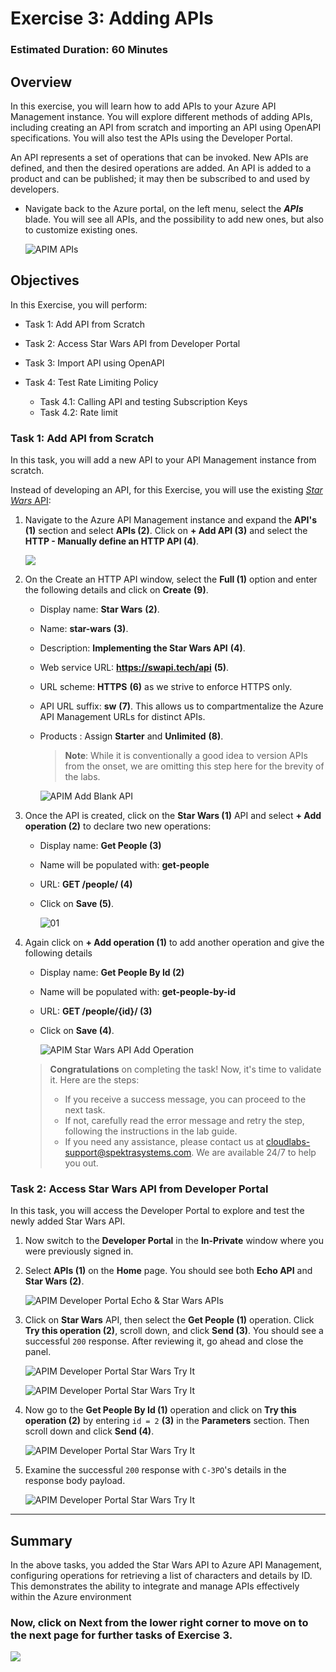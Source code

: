 # Exercise 3: Adding APIs

### Estimated Duration: 60 Minutes

## Overview

In this exercise, you will learn how to add APIs to your Azure API Management instance. You will explore different methods of adding APIs, including creating an API from scratch and importing an API using OpenAPI specifications. You will also test the APIs using the Developer Portal.

An API represents a set of operations that can be invoked. New APIs are defined, and then the desired operations are added. An API is added to a product and can be published; it may then be subscribed to and used by developers.

- Navigate back to the Azure portal, on the left menu, select the **_APIs_** blade. You will see all APIs, and the possibility to add new ones, but also to customize existing ones.

  ![APIM APIs](media/01.png)

## Objectives

In this Exercise, you will perform:

- Task 1: Add API from Scratch
- Task 2: Access Star Wars API from Developer Portal
- Task 3: Import API using OpenAPI
- Task 4: Test Rate Limiting Policy

   - Task 4.1: Calling API and testing Subscription Keys
   - Task 4.2: Rate limit

### Task 1: Add API from Scratch

In this task, you will add a new API to your API Management instance from scratch.

Instead of developing an API, for this Exercise, you will use the existing [_Star Wars_ API](https://swapi.dev):

1. Navigate to the Azure API Management instance and expand the **API's (1)** section and select **APIs (2)**. Click on **+ Add API (3)** and select the **HTTP - Manually define an HTTP API (4)**.

   ![](media/E3T1S1-0209.png)

1. On the Create an HTTP API window, select the **Full (1)** option and enter the following details and click on **Create** **(9)**.

   - Display name: **Star Wars** **(2)**.
   - Name: **star-wars** **(3)**.
   - Description: **Implementing the Star Wars API** **(4)**.
   - Web service URL: **https://swapi.tech/api** **(5)**.
   - URL scheme: **HTTPS** **(6)** as we strive to enforce HTTPS only.
   - API URL suffix: **sw** **(7)**. This allows us to compartmentalize the Azure API Management URLs for distinct APIs.
   - Products : Assign **Starter** and **Unlimited** **(8)**.

     > **Note**: While it is conventionally a good idea to version APIs from the onset, we are omitting this step here for the brevity of the labs.

     ![APIM Add Blank API](<media/p6t1p2.png>)

1. Once the API is created, click on the **Star Wars (1)** API and select **+ Add operation (2)** to declare two new operations:

   - Display name: **Get People (3)**
   - Name will be populated with: **get-people**
   - URL: **GET /people/ (4)**
   - Click on **Save (5)**.

     ![01](media/E3T1S3-0209.png)

1. Again click on **+ Add operation (1)** to add another operation and give the following details

   - Display name: **Get People By Id (2)**
   - Name will be populated with: **get-people-by-id**
   - URL: **GET /people/{id}/ (3)**
   - Click on **Save (4)**.

     ![APIM Star Wars API Add Operation](media/Ex-3-T-1.png)

   > **Congratulations** on completing the task! Now, it's time to validate it. Here are the steps:
   > - If you receive a success message, you can proceed to the next task.
   > - If not, carefully read the error message and retry the step, following the instructions in the lab guide. 
   > - If you need any assistance, please contact us at cloudlabs-support@spektrasystems.com. We are available 24/7 to help you out.

      <validation step="5394ae8d-6ce9-4ef8-ba57-e7dbff0a416b" />

### Task 2: Access Star Wars API from Developer Portal

In this task, you will access the Developer Portal to explore and test the newly added Star Wars API.

1. Now switch to the **Developer Portal** in the **In-Private** window where you were previously signed in.

2. Select **APIs (1)** on the **Home** page. You should see both **Echo API** and **Star Wars (2)**.

      ![APIM Developer Portal Echo & Star Wars APIs](media/E3T2S2-0209.png)

3. Click on **Star Wars** API, then select the **Get People (1)** operation. Click **Try this operation (2)**, scroll down, and click **Send (3)**. You should see a successful `200` response. After reviewing it, go ahead and close the panel.

      ![APIM Developer Portal Star Wars Try It](media/p6t2p3.png)

      ![APIM Developer Portal Star Wars Try It](media/E3T2S3.2-0209.png)

4. Now go to the **Get People By Id (1)** operation and click on **Try this operation (2)** by entering `id = 2` **(3)** in the **Parameters** section. Then scroll down and click **Send (4)**.

      ![APIM Developer Portal Star Wars Try It](media/E3T2S4-0209.png)

5. Examine the successful `200` response with `C-3PO`'s details in the response body payload.

      ![APIM Developer Portal Star Wars Try It](media/E3T2S5-0209.png)

---

## Summary

In the above tasks, you added the Star Wars API to Azure API Management, configuring operations for retrieving a list of characters and details by ID. This demonstrates the ability to integrate and manage APIs effectively within the Azure environment

### Now, click on Next from the lower right corner to move on to the next page for further tasks of Exercise 3.

  ![](../gs/media/nextpagetab.png)

